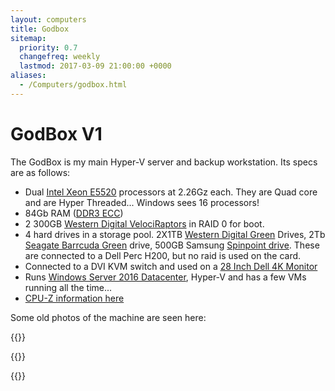 ```yaml
---
layout: computers
title: Godbox
sitemap:
  priority: 0.7
  changefreq: weekly
  lastmod: 2017-03-09 21:00:00 +0000
aliases:
  - /Computers/godbox.html
---
```

# GodBox V1

The GodBox is my main Hyper-V server and backup workstation. Its specs are as follows:

* Dual [Intel Xeon E5520][1] processors at 2.26Gz each. They are Quad core and are Hyper Threaded... Windows sees 16 processors!
* 84Gb RAM ([DDR3 ECC](https://amzn.to/2KDA0ec))
* 2 300GB [Western Digital VelociRaptors][2] in RAID 0 for boot.
* 4 hard drives in a storage pool. 2X1TB [Western Digital Green](https://amzn.to/2MR8mH4) Drives, 2Tb [Seagate Barrcuda Green](https://amzn.to/2u8gpHD) drive, 500GB Samsung [Spinpoint drive](https://amzn.to/2MPB8Yt). These are connected to a Dell Perc H200, but no raid is used on the card.
* Connected to a DVI KVM switch and used on a [28 Inch Dell 4K Monitor][3]
* Runs [Windows Server 2016 Datacenter](https://www.microsoft.com/en-us/cloud-platform/windows-server), Hyper-V and has a few VMs running all the time...
* [CPU-Z information here](https://valid.x86.fr/krg7cf)

Some old photos of the machine are seen here:

{{<cloudinary src="/v1530799664/krg7cf.png">}}

{{<cloudinary src="/v1530620911/godboxv1-cpuinfo.png">}}
    
{{<cloudinary src="/v1530620868/tumblr_n15uoaNSnY1s6snd0o1_1280.jpg">}}



[1]: http://ark.intel.com/products/40200/Intel-Xeon-Processor-E5520-8M-Cache-2_26-GHz-5_86-GTs-Intel-QPI
[2]: https://amzn.to/2u9KFC0
[3]: https://amzn.to/2ze6GoZ